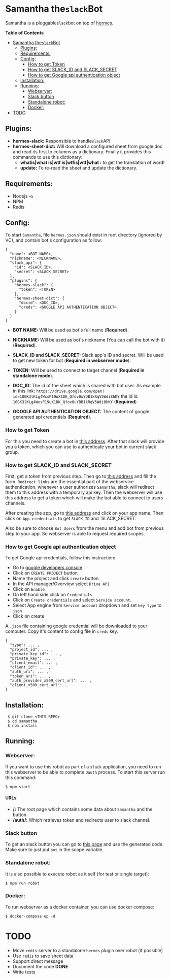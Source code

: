 # Samantha the`slack`Bot

Samantha is a pluggable`slack`bot on top of [hermes](https://github.com/segmentio/hermes).

**Table of Contents**

- [Samantha the`slack`Bot](#samantha-theslackbot)
    - [Plugins:](#plugins)
    - [Requirements:](#requirements)
    - [Config:](#config)
        - [How to get Token](#how-to-get-token)
        - [How to get SLACK_ID and SLACK_SECRET](#how-to-get-slackid-and-slacksecret)
        - [How to get Google api authentication object](#how-to-get-google-api-authentication-object)
    - [Installation:](#installation)
    - [Running:](#running)
        - [Webserver:](#webserver)
        - [Slack button](#slack-button)
        - [Standalone robot:](#standalone-robot)
        - [Docker:](#docker)
- [TODO](#todo)



## Plugins:

  - **hermes-slack:** Responsible to handle`slack`API
  - **hermes-sheet-dict:** Will download a configured sheet from google doc and
    read its first to columns as a dictionary. Finally it provides this commands
    to use this dictionary:
    - **whatis|what is|wtf is|wtfis|wtf|what <word>:** to get the translation of word!
    - **update:** To re-read the sheet and update the dictionary.
    
## Requirements:

  - Nodejs `+5`
  - NPM
  - Redis

## Config:

To start `Samantha`, file `hermes.json` should exist in root directory (ignored
by VC), and contain bot's configuration as follow:

    {
      "name": <BOT NAME>,
      "nickname": <NICKNAME>,
      "slack_api": {
        "id": <SLACK_ID>,
        "secret": <SLACK_SECRET>
      },
      "plugins": {
        "hermes-slack": {
          "token": <TOKEN>
        },
        "hermes-sheet-dict": {
          "docid": <DOC_ID>,
          "creds": <GOOGLE API AUTHENTICATION OBJECT>
        }
      }
    }

  - **BOT NAME:** Will be used as bot's full name (**Required**).
  - **NICKNAME:** Will be used as bot's nickname (You can call the bot with it)(**Required**).
  - **SLACK_ID and SLACK_SECRET:** Slack app's ID and secret. Will be used to
    get new token for bot (**Required in webserver mode**).
  - **TOKEN:** Will be used to connect to target channel (**Required in standalone mode**).
  - **DOC_ID:** The id of the sheet which is shared with bot user. As example in
    this link:
    `https://drive.google.com/open?id=10GK3lKLg4WxsP19uX1DK_Qfov0uYDB1kRqV5Wdi8hKY`
    the id is: `10GK3lKLg4WxsP19uX1DK_Qfov0uYDB1kRqV5Wdi8hKY` (**Required**)
    
  - **GOOGLE API AUTHENTICATION OBJECT:** The content of google generated api credentials (**Required**).

### How to get Token

For this you need to create a bot in
[this address](https://my.slack.com/services/new/bot). After that slack will
provide you a token, which you can use to authenticate your bot in current slack
group.

### How to get SLACK_ID and SLACK_SECRET

First, get a token from previous step. Then go to
[this address](https://api.slack.com/apps/new) and fill the form. `Redirect
links` are the essential part of the webservice authentication. whenever a user
authorizes `Samantha`, slack will redirect them to this address with a temporary
api key. Then the webserver will use this address to get a token which will make
the bot able to connect to users channels.

After creating the app, go to [this address](https://api.slack.com/apps) and
click on your app name. Then click on `App credentials` to get `SLACK_ID` and
`SLACK_SECRET.

Also be sure to choose `Bot Users` from the menu and add bot from previous step
to your app. So webserver is able to request required scopes.

### How to get Google api authentication object

To get Google api credentials, follow this instruction:

  - Go to [google developers console](https://console.developers.google.com/project)
  - Click on `CREATE PROJECT` button
  - Name the project and click `create` button
  - In the API manager/Overview select `Drive API` 
  - Click on `Enable`
  - On left hand side click on `Credentials`
  - Click on `Create credentials` and select `Service account`.
  - Select App engine from `Service account` dropdown and set `key type` to `json`
  - Click on create

A `.json` file containing google credential will be downloaded to your computer.
Copy it's content to config file in `creds` key.
  

    {
      "type": ... ,
      "project_id": ... ,
      "private_key_id": ... ,
      "private_key": ... ,
      "client_email": ... ,
      "client_id": ... ,
      "auth_uri": ... ,
      "token_uri": ... ,
      "auth_provider_x509_cert_url": ... ,
      "client_x509_cert_url":... 
    }

## Installation:

     $ git clone <THIS_REPO>
     $ cd samantha
     $ npm install
    
## Running:

### Webserver:

If you want to use this robot as part of a `slack` application, you need to run
this webserver to be able to complete `Oauth` process. To start this server run
this command:

    $ npm start

#### URLs

  - **/:** The root page which contains some data about `Samantha` and the button.
  - **/auth/:** Which retrieves token and redirects user to slack channel.

### Slack button

To get an slack button you can go to [this page](https://api.slack.com/docs/slack-button) and use the generated code.
Make sure to just put `bot` in the scope variable. 

### Standalone robot:

It is also possible to execute robot as it self (for test or single target):

    $ npm run robot
    
### Docker:

To run webserver as a docker container, you can use docker compose:

    $ docker-compose up -d

# TODO

  - Move `redis` server to a standalone `hermes` plugin over robot (if possible)
  - Use `redis` to save sheet data
  - Support direct message
  - Document the code **DONE**
  - Write tests
